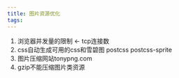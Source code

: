 ```yaml
---
title: 图片资源优化
tags:
---
```



1. 浏览器并发量的限制 <- tcp连接数
2. css自动生成可用的css和雪碧图 postcss postcss-sprite
3. 图片压缩网站tonypng.com
4. gzip不能压缩图片类资源